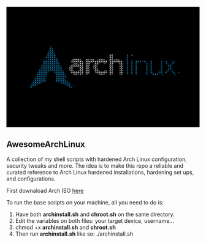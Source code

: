 ![Arch Linux Secure AF](./archLinux.png)
## AwesomeArchLinux
A collection of my shell scripts with hardened Arch Linux configuration, security tweaks and more.
The idea is to make this repo a reliable and curated reference to Arch Linux hardened installations, hardening set ups, and configurations.

First downaload Arch ISO [here](https://archlinux.org/download/)



To run the base scripts on your machine, all you need to do is:

1. Have both **archinstall.sh** and **chroot.sh** on the same directory.
2. Edit the variables on both files: your target device, username...
3. chmod +x **archinstall.sh** and **chroot.sh**
4. Then run **archinstall.sh** like so: ./archinstall.sh
